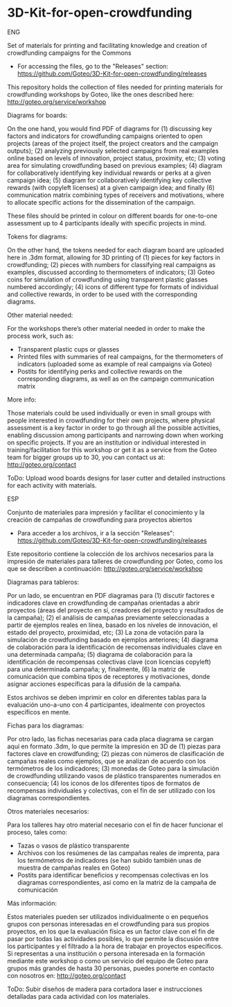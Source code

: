 3D-Kit-for-open-crowdfunding
============================

ENG

Set of materials for printing and facilitating knowledge and creation of crowdfunding campaigns for the Commons 

- For accessing the files, go to the "Releases" section: https://github.com/Goteo/3D-Kit-for-open-crowdfunding/releases

This repository holds the collection of files needed for printing materials for crowdfunding workshops by Goteo, like the ones described here: http://goteo.org/service/workshop 

Diagrams for boards:

On the one hand, you would find PDF of diagrams for (1) discussing key factors and indicators for crowdfunding campaigns oriented to open projects (areas of the project itself, the project creators and the campaign outputs); (2) analyzing previously selected campaigns from real examples online based on levels of innovation, project status, proximity, etc; (3) voting area for simulating crowdfunding based on previous examples; (4) diagram for collaboratively identifying key individual rewards or perks at a given campaign idea; (5) diagram for collaboratively identifying key collective rewards (with copyleft licenses) at a given campaign idea; and finally (6) communication matrix combining types of receivers and motivations, where to allocate specific actions for the dissemination of the campaign.

These files should be printed in colour on different boards for one-to-one assessment up to 4 participants ideally with specific projects in mind.

Tokens for diagrams:

On the other hand, the tokens needed for each diagram board are uploaded here in .3dm format, allowing for 3D printing of (1) pieces for key factors in crowdfunding; (2) pieces with numbers for classifying real campaigns as examples, discussed according to thermometers of indicators; (3) Goteo coins for simulation of crowdfunding using transparent plastic glasses numbered accordingly; (4) icons of different type for formats of individual and collective rewards, in order to be used with the corresponding diagrams.

Other material needed:

For the workshops there’s other material needed in order to make the process work, such as:

- Transparent plastic cups or glasses 
- Printed files with summaries of real campaigns, for the thermometers of indicators (uploaded some as example of real campaigns via Goteo)
- Postits for identifying perks and collective rewards on the corresponding diagrams, as well as on the campaign communication matrix

More info:

Those materials could be used individually or even in small groups with people interested in crowdfunding for their own projects, where physical assessment is a key factor in order to go through all the possible activities, enabling discussion among participants and narrowing down when working on specific projects. If you are an institution or individual interested in training/facilitation for this workshop or get it as a service from the Goteo team for bigger groups up to 30, you can contact us at: http://goteo.org/contact  

ToDo: Upload wood boards designs for laser cutter and detailed instructions for each activity with materials. 

ESP

Conjunto de materiales para impresión y facilitar el conocimiento y la creación de campañas de crowdfunding para proyectos abiertos

- Para acceder a los archivos, ir a la sección "Releases": https://github.com/Goteo/3D-Kit-for-open-crowdfunding/releases

Este repositorio contiene la colección de los archivos necesarios para la impresión de materiales para talleres de crowdfunding por Goteo, como los que se describen a continuación: http://goteo.org/service/workshop

Diagramas para tableros:

Por un lado, se encuentran en PDF diagramas para (1) discutir factores e indicadores clave en crowdfunding de campañas orientadas a abrir proyectos (áreas del proyecto en sí, creadores del proyecto y resultados de la campaña); (2) el análisis de campañas previamente seleccionadas a partir de ejemplos reales en línea, basado en los niveles de innovación, el estado del proyecto, proximidad, etc; (3) La zona de votación para la simulación de crowdfunding basado en ejemplos anteriores; (4) diagrama de colaboración para la identificación de recomensas individuales clave en una  determinada campaña; (5) diagrama de colaboración para la identificación de recompensas colectivas clave (con licencias copyleft) para una determinada campaña; y, finalmente, (6) la matriz de comunicación que combina tipos de receptores y motivaciones, donde asignar acciones específicas para la difusión de la campaña.

Estos archivos se deben imprimir en color en diferentes tablas para la evaluación uno-a-uno con 4 participantes, idealmente con proyectos específicos en mente.

Fichas para los diagramas:

Por otro lado, las fichas necesarias para cada placa diagrama se cargan aquí en formato .3dm, lo que permite la impresión en 3D de (1) piezas para factores clave en crowdfunding; (2) piezas con números de clasificación de campañas reales como ejemplos, que se analizan de acuerdo con los termómetros de los indicadores; (3) monedas de Goteo para la simulación de crowdfunding utilizando vasos de plástico transparentes numerados en consecuencia; (4) los iconos de los diferentes tipos de formatos de recompensas individuales y colectivas, con el fin de ser utilizado con los diagramas correspondientes.

Otros materiales necesarios:

Para los talleres hay otro material necesario con el fin de hacer funcionar el proceso, tales como:

- Tazas o vasos de plástico transparente 
- Archivos con los resúmenes de las campañas reales de imprenta, para los termómetros de indicadores (se han subido también unas de muestra de campañas reales en Goteo)
- Postits para identificar beneficios y recompensas colectivas en los diagramas correspondientes, así como en la matriz de la campaña de comunicación

Más información:

Estos materiales pueden ser utilizados individualmente o en pequeños grupos con personas interesadas en el crowdfunding para sus propios proyectos, en los que la evaluación física es un factor clave con el fin de pasar por todas las actividades posibles, lo que permite la discusión entre los participantes y el filtrado a la hora de trabajar en proyectos específicos. Si representas a una institución o persona interesada en la formación mediante este workshop o como un servicio del equipo de Goteo para grupos más grandes de hasta 30 personas, puedes ponerte en contacto con nosotros en: http://goteo.org/contact

ToDo: Subir diseños de madera para cortadora laser e instrucciones detalladas para cada actividad con los materiales.
